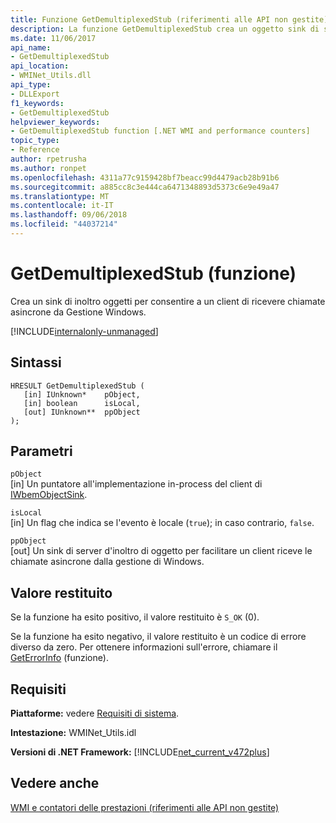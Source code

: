 ```yaml
---
title: Funzione GetDemultiplexedStub (riferimenti alle API non gestite)
description: La funzione GetDemultiplexedStub crea un oggetto sink di server d'inoltro per facilitare un client riceve le chiamate asincrone dalla gestione di Windows.
ms.date: 11/06/2017
api_name:
- GetDemultiplexedStub
api_location:
- WMINet_Utils.dll
api_type:
- DLLExport
f1_keywords:
- GetDemultiplexedStub
helpviewer_keywords:
- GetDemultiplexedStub function [.NET WMI and performance counters]
topic_type:
- Reference
author: rpetrusha
ms.author: ronpet
ms.openlocfilehash: 4311a77c9159428bf7beacc99d4479acb28b91b6
ms.sourcegitcommit: a885cc8c3e444ca6471348893d5373c6e9e49a47
ms.translationtype: MT
ms.contentlocale: it-IT
ms.lasthandoff: 09/06/2018
ms.locfileid: "44037214"
---
```

# <a name="getdemultiplexedstub-function"></a>GetDemultiplexedStub (funzione)
Crea un sink di inoltro oggetti per consentire a un client di ricevere chiamate asincrone da Gestione Windows.
  
[!INCLUDE[internalonly-unmanaged](../../../../includes/internalonly-unmanaged.md)]
  
## <a name="syntax"></a>Sintassi  
  
```  
HRESULT GetDemultiplexedStub (
   [in] IUnknown*    pObject, 
   [in] boolean      isLocal, 
   [out] IUnknown**  ppObject
); 
```  

## <a name="parameters"></a>Parametri

`pObject`  
[in] Un puntatore all'implementazione in-process del client di [IWbemObjectSink](/windows/desktop/api/wbemcli/nn-wbemcli-iwbemobjectsink).

`isLocal`  
[in] Un flag che indica se l'evento è locale (`true`); in caso contrario, `false`.

`ppObject`  
[out] Un sink di server d'inoltro di oggetto per facilitare un client riceve le chiamate asincrone dalla gestione di Windows.

## <a name="return-value"></a>Valore restituito

Se la funzione ha esito positivo, il valore restituito è `S_OK` (0).

Se la funzione ha esito negativo, il valore restituito è un codice di errore diverso da zero. Per ottenere informazioni sull'errore, chiamare il [GetErrorInfo](geterrorinfo.md) (funzione).
    
## <a name="requirements"></a>Requisiti  
 **Piattaforme:** vedere [Requisiti di sistema](../../../../docs/framework/get-started/system-requirements.md).  
  
 **Intestazione:** WMINet_Utils.idl  
  
 **Versioni di .NET Framework:** [!INCLUDE[net_current_v472plus](../../../../includes/net-current-v472plus.md)]  
  
## <a name="see-also"></a>Vedere anche  
[WMI e contatori delle prestazioni (riferimenti alle API non gestite)](index.md)
